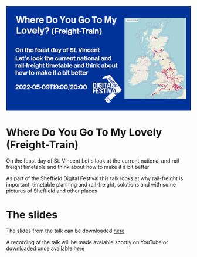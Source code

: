 ![SheffDigi2022 Talk Graphic](SheffDigiFest.png?raw=true)

# Where Do You Go To My Lovely (Freight-Train)

On the feast day of St. Vincent
Let's look at the current national and rail-freight timetable and think about how to make it a bit better

As part of the Sheffield Digital Festival this talk looks at why rail-freight is important, timetable planning and rail-freight, solutions and with some pictures of Sheffield and other places

# The slides

The slides from the talk can be downloaded [here](Where-Do-You-Go-final.pdf)

A recording of the talk will be made avaiable shortly on YouTube or downloaded once available [here](Where-Do-You-Go-final.mp4)
